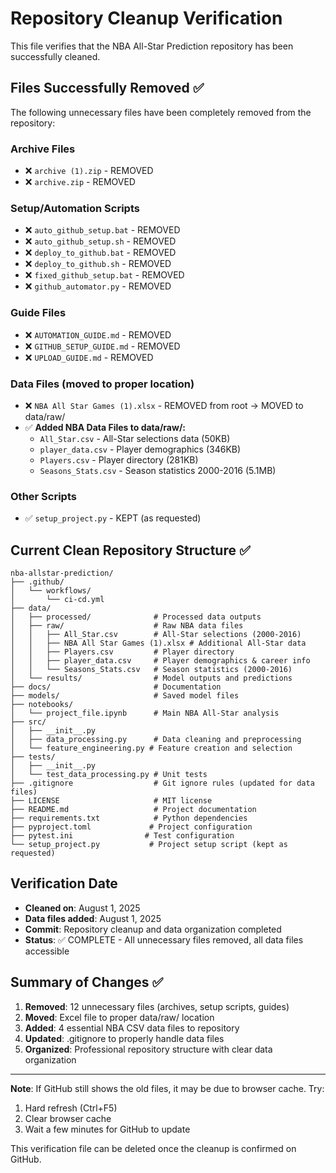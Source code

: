 # Repository Cleanup Verification

This file verifies that the NBA All-Star Prediction repository has been successfully cleaned.

## Files Successfully Removed ✅

The following unnecessary files have been completely removed from the repository:

### Archive Files
- ❌ `archive (1).zip` - REMOVED
- ❌ `archive.zip` - REMOVED

### Setup/Automation Scripts  
- ❌ `auto_github_setup.bat` - REMOVED
- ❌ `auto_github_setup.sh` - REMOVED
- ❌ `deploy_to_github.bat` - REMOVED
- ❌ `deploy_to_github.sh` - REMOVED
- ❌ `fixed_github_setup.bat` - REMOVED
- ❌ `github_automator.py` - REMOVED

### Guide Files
- ❌ `AUTOMATION_GUIDE.md` - REMOVED
- ❌ `GITHUB_SETUP_GUIDE.md` - REMOVED  
- ❌ `UPLOAD_GUIDE.md` - REMOVED

### Data Files (moved to proper location)
- ❌ `NBA All Star Games (1).xlsx` - REMOVED from root → MOVED to data/raw/
- ✅ **Added NBA Data Files to data/raw/:**
  - `All_Star.csv` - All-Star selections data (50KB)
  - `player_data.csv` - Player demographics (346KB)
  - `Players.csv` - Player directory (281KB)
  - `Seasons_Stats.csv` - Season statistics 2000-2016 (5.1MB)

### Other Scripts
- ✅ `setup_project.py` - KEPT (as requested)

## Current Clean Repository Structure ✅

```
nba-allstar-prediction/
├── .github/
│   └── workflows/
│       └── ci-cd.yml
├── data/
│   ├── processed/              # Processed data outputs
│   ├── raw/                    # Raw NBA data files
│   │   ├── All_Star.csv        # All-Star selections (2000-2016)
│   │   ├── NBA All Star Games (1).xlsx # Additional All-Star data
│   │   ├── Players.csv         # Player directory
│   │   ├── player_data.csv     # Player demographics & career info
│   │   └── Seasons_Stats.csv   # Season statistics (2000-2016)
│   └── results/                # Model outputs and predictions
├── docs/                       # Documentation
├── models/                     # Saved model files
├── notebooks/
│   └── project_file.ipynb      # Main NBA All-Star analysis
├── src/
│   ├── __init__.py
│   ├── data_processing.py      # Data cleaning and preprocessing
│   └── feature_engineering.py # Feature creation and selection
├── tests/
│   ├── __init__.py
│   └── test_data_processing.py # Unit tests
├── .gitignore                  # Git ignore rules (updated for data files)
├── LICENSE                     # MIT license
├── README.md                   # Project documentation
├── requirements.txt            # Python dependencies
├── pyproject.toml             # Project configuration
├── pytest.ini                # Test configuration
└── setup_project.py           # Project setup script (kept as requested)
```

## Verification Date
- **Cleaned on**: August 1, 2025
- **Data files added**: August 1, 2025
- **Commit**: Repository cleanup and data organization completed
- **Status**: ✅ COMPLETE - All unnecessary files removed, all data files accessible

## Summary of Changes ✅
1. **Removed**: 12 unnecessary files (archives, setup scripts, guides)
2. **Moved**: Excel file to proper data/raw/ location  
3. **Added**: 4 essential NBA CSV data files to repository
4. **Updated**: .gitignore to properly handle data files
5. **Organized**: Professional repository structure with clear data organization

---

**Note**: If GitHub still shows the old files, it may be due to browser cache. Try:
1. Hard refresh (Ctrl+F5)
2. Clear browser cache
3. Wait a few minutes for GitHub to update

This verification file can be deleted once the cleanup is confirmed on GitHub.

